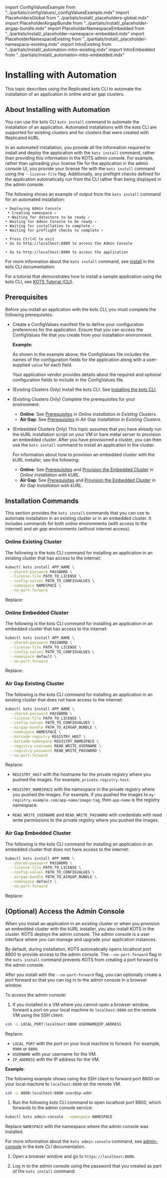 import ConfigValuesExample from "../partials/configValues/_configValuesExample.mdx"
import PlaceholdersGlobal from "../partials/install/_placeholders-global.mdx"
import PlaceholderAirgapBundle from "../partials/install/_placeholder-airgap-bundle.mdx"
import PlaceholderNamespaceEmbedded from "../partials/install/_placeholder-namespace-embedded.mdx"
import PlaceholderNamespaceExisting from "../partials/install/_placeholder-namespace-existing.mdx"
import IntroExisting from "../partials/install/_automation-intro-existing.mdx"
import IntroEmbedded from "../partials/install/_automation-intro-embedded.mdx"

# Installing with Automation

This topic describes using the Replicated kots CLI to automate the installation of an application in online and air gap clusters.

## About Installing with Automation

You can use the kots CLI `kots install` command to automate the installation of an application. Automated installations with the kots CLI are supported for existing clusters and for clusters that were created with Replicated kURL.

In an automated installation, you provide all the information required to install and deploy the application with the `kots install` command, rather than providing this information in the KOTS admin console. For example, rather than uploading your license file for the application in the admin console UI, you provide your license file with the `kots install` command using the `--license-file` flag. Additionally, any preflight checks defined for the application automatically run from the CLI rather than being displayed in the admin console.

The following shows an example of output from the `kots install` command for an automated installation:

```
• Deploying Admin Console
 • Creating namespace ✓
 • Waiting for datastore to be ready ✓
• Waiting for Admin Console to be ready ✓
• Waiting for installation to complete ✓
• Waiting for preflight checks to complete ✓

• Press Ctrl+C to exit
• Go to http://localhost:8800 to access the Admin Console

• Go to http://localhost:8888 to access the application
```

For more information about the `kots install` command, see [install](/reference/kots-cli-install) in the kots CLI documentation.

For a tutorial that demonstrates how to install a sample application using the kots CLI, see [KOTS Tutorial (CLI)](/vendor/tutorial-cli-setup).

## Prerequisites

Before you install an application with the kots CLI, you must complete the following prerequisites:

* Create a ConfigValues manifest file to define your configuration preferences for the application. Ensure that you can access the ConfigValues file that you create from your installation environment.

  **Example:**

  <ConfigValuesExample/>

  As shown in the example above, the ConfigValues file includes the names of the configuration fields for the application along with a user-supplied `value` for each field.

  Your application vendor provides details about the required and optional configuration fields to include in the ConfigValues file.
  
* (Existing Clusters Only) Install the kots CLI. See [Installing the kots CLI](/reference/kots-cli-getting-started).

* (Existing Clusters Only) Complete the prerequisites for your environment: 
  * **Online**: See [Prerequisites](installing-existing-cluster#prerequisites) in _Online Installation in Existing Clusters_.
  * **Air Gap**: See [Prerequisites](installing-existing-cluster-airgapped#prerequisites) in _Air Gap Installation in Existing Clusters_. 

* (Embedded Clusters Only) This topic assumes that you have already run the kURL installation script on your VM or bare metal server to provision an embedded cluster. After you have provisioned a cluster, you can then use the `kots install` command to install an application in the cluster.

  For information about how to provision an embedded cluster with the kURL installer, see the following:

    * **Online**: See [Prerequisites](installing-embedded-cluster#prerequisites) and [Provision the Embedded Cluster](installing-embedded-cluster#provision-cluster) in _Online Installation with kURL_.
    * **Air Gap**: See [Prerequisites](installing-embedded-airgapped#prerequisites) and [Provision the Embedded Cluster](installing-embedded-airgapped#air-gap) in _Air Gap Installation with kURL_.
   
## Installation Commands

This section provides the `kots install` commands that you can use to automate installation in an existing cluster or in an embedded cluster. It includes commands for both _online_ environments (with access to the internet) and _air gap_ environments (without internet access).

### Online Existing Cluster

<IntroExisting/>

The following is the kots CLI command for installing an application in an existing cluster that has access to the internet:

```bash 
kubectl kots install APP_NAME \
  --shared-password PASSWORD \
  --license-file PATH_TO_LICENSE \
  --config-values PATH_TO_CONFIGVALUES \
  --namespace NAMESPACE \
  --no-port-forward
```
Replace:

<PlaceholdersGlobal/>

<PlaceholderNamespaceExisting/>

### Online Embedded Cluster

<IntroEmbedded/>

The following is the kots CLI command for installing an application in an embedded cluster that has access to the internet:

```bash
kubectl kots install APP_NAME \
  --shared-password PASSWORD \
  --license-file PATH_TO_LICENSE \
  --config-values PATH_TO_CONFIGVALUES \
  --namespace default \
  --no-port-forward
```

Replace:

<PlaceholdersGlobal/>

### Air Gap Existing Cluster 

<IntroExisting/>

The following is the kots CLI command for installing an application in an existing cluster that does not have access to the internet:

```bash
kubectl kots install APP_NAME \
  --shared-password PASSWORD \
  --license-file PATH_TO_LICENSE \
  --config-values PATH_TO_CONFIGVALUES \
  --airgap-bundle PATH_TO_AIRGAP_BUNDLE \
  --namespace NAMESPACE \
  --kotsadm-registry REGISTRY_HOST \
  --kotsadm-namespace REGISTRY_NAMESPACE \
  --registry-username READ_WRITE_USERNAME \
  --registry-password READ_WRITE_PASSWORD \
  --no-port-forward
```

Replace:

<PlaceholdersGlobal/>

<PlaceholderAirgapBundle/>

<PlaceholderNamespaceExisting/>

* `REGISTRY_HOST` with the hostname for the private registry where you pushed the images. For example, `private.registry.host`.

* `REGISTRY_NAMESPACE` with the namespace in the private registry where you pushed the images. For example, if you pushed the images to `my-registry.example.com/app-name/image:tag`, then `app-name` is the registry namespace.

* `READ_WRITE_USERNAME` and `READ_WRITE_PASSWORD` with credentials with read write permissions to the private registry where you pushed the images.

### Air Gap Embedded Cluster

<IntroEmbedded/>

The following is the kots CLI command for installing an application in an embedded cluster that does not have access to the internet:

```bash
kubectl kots install APP_NAME \
  --shared-password PASSWORD \
  --license-file PATH_TO_LICENSE \
  --config-values PATH_TO_CONFIGVALUES \
  --airgap-bundle PATH_TO_AIRGAP_BUNDLE \
  --namespace default \
  --no-port-forward
```

Replace:

<PlaceholdersGlobal/>

<PlaceholderAirgapBundle/>

## (Optional) Access the Admin Console

When you install an application in an existing cluster or when you provision an embedded cluster with the kURL installer, you also install KOTS in the cluster. KOTS deploys the admin console. The admin console is a user interface where you can manage and upgrade your application instances.

By default, during installation, KOTS automatically opens localhost port 8800 to provide access to the admin console. The `--no-port-forward` flag in the `kots install` command prevents KOTS from creating a port forward to the admin console.

After you install with the `--no-port-forward` flag, you can optionally create a port forward so that you can log in to the admin console in a browser window.

To access the admin console:

1. If you installed in a VM where you cannot open a browser window, forward a port on your local machine to `localhost:8800` on the remote VM using the SSH client:

  ```bash
  ssh -L LOCAL_PORT:localhost:8800 USERNAME@IP_ADDRESS
  ```
  Replace:
   * `LOCAL_PORT` with the port on your local machine to forward. For example, `9900` or `8800`.
   * `USERNAME` with your username for the VM.
   * `IP_ADDRESS` with the IP address for the VM.

  **Example**:

  The following example shows using the SSH client to forward port 8800 on your local machine to `localhost:8800` on the remote VM.
  
  ```bash
  ssh -L 8800:localhost:8800 user@ip-addr
  ```

1. Run the following kots CLI command to open localhost port 8800, which forwards to the admin console service:

  ```bash
  kubectl kots admin-console --namespace NAMESPACE
  ```
  Replace `NAMESPACE` with the namespace where the admin console was installed.

  For more information about the `kots admin-console` command, see [admin-console](/reference/kots-cli-admin-console-index) in the _kots CLI_ documentation.

1. Open a browser window and go to `https://localhost:8800`.

1. Log in to the admin console using the password that you created as part of the `kots install` command.